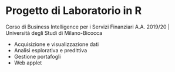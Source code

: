 # Progetto di Laboratorio in R
Corso di Business Intelligence per i Servizi Finanziari
A.A. 2019/20 | Università degli Studi di Milano-Bicocca

- Acquisizione e visualizzazione dati
- Analisi esplorativa e predittiva
- Gestione portafogli
- Web applet
